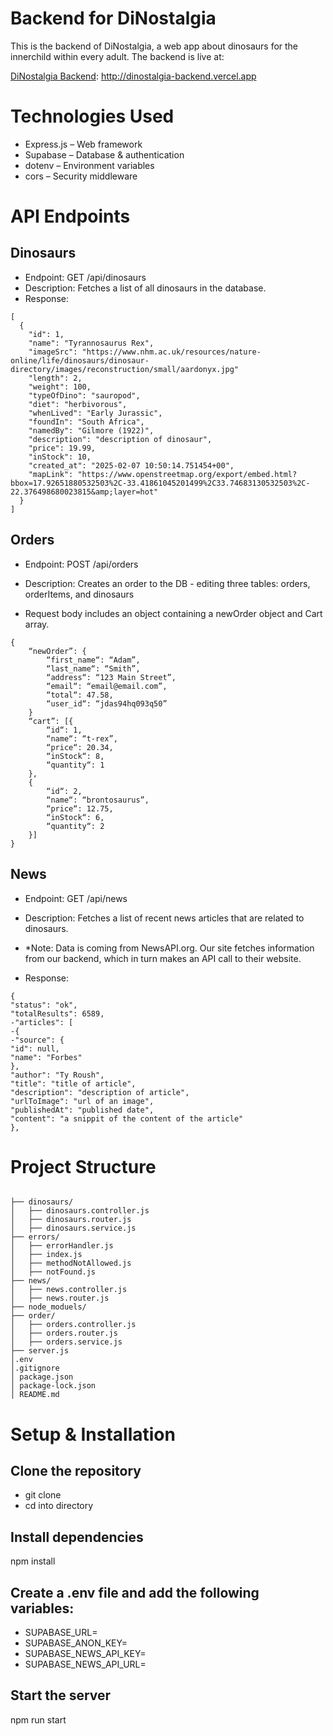 # Backend for DiNostalgia

This is the backend of DiNostalgia, a web app about dinosaurs for the innerchild within every adult.  The backend is live at:

[DiNostalgia Backend](http://dinostalgia-backend.vercel.app/api): http://dinostalgia-backend.vercel.app 

# Technologies Used

- Express.js – Web framework
- Supabase – Database & authentication
- dotenv – Environment variables
- cors – Security middleware


# API Endpoints

## Dinosaurs

- Endpoint: GET /api/dinosaurs
- Description: Fetches a list of all dinosaurs in the database.
- Response:
```
[
  {
    "id": 1,
    "name": "Tyrannosaurus Rex",
    "imageSrc": "https://www.nhm.ac.uk/resources/nature-online/life/dinosaurs/dinosaur-directory/images/reconstruction/small/aardonyx.jpg"
    "length": 2,
    "weight": 100,
    "typeOfDino": "sauropod",
    "diet": "herbivorous",
    "whenLived": "Early Jurassic",
    "foundIn": "South Africa",
    "namedBy": "Gilmore (1922)",
    "description": "description of dinosaur",
    "price": 19.99,
    "inStock": 10,
    "created_at": "2025-02-07 10:50:14.751454+00",
    "mapLink": "https://www.openstreetmap.org/export/embed.html?bbox=17.92651880532503%2C-33.41861045201499%2C33.74683130532503%2C-22.376498680023815&amp;layer=hot"
  }
]
```
## Orders

- Endpoint: POST /api/orders
- Description: Creates an order to the DB - editing three tables: orders, orderItems, and dinosaurs

- Request body includes an object containing a newOrder object and Cart array.
```
{
	“newOrder”: {
		“first_name“: “Adam”,
      	“last_name“: “Smith”,
      	“address“: “123 Main Street”,
      	“email“: “email@email.com”,
      	“total“: 47.58,
      	“user_id“: “jdas94hq093q50”
	}
	“cart”: [{
        “id“: 1,
        “name“: “t-rex”,
        “price“: 20.34,
        “inStock“: 8,
        “quantity“: 1
	},
	{
        “id“: 2,
        “name“: “brontosaurus”,
        “price“: 12.75,
        “inStock“: 6,
        “quantity“: 2
	}]
}
```
## News

- Endpoint: GET /api/news
- Description: Fetches a list of recent news articles that are related to dinosaurs.
- *Note: Data is coming from NewsAPI.org. Our site fetches information from our backend, which in turn makes an API call to their website.

- Response:

```
{
"status": "ok",
"totalResults": 6589,
-"articles": [
-{
-"source": {
"id": null,
"name": "Forbes"
},
"author": "Ty Roush",
"title": "title of article",
"description": "description of article",
"urlToImage": "url of an image",
"publishedAt": "published date",
"content": "a snippit of the content of the article"
},
```
# Project Structure
```dino-api/

├── dinosaurs/
│   ├── dinosaurs.controller.js
│   ├── dinosaurs.router.js
│   ├── dinosaurs.service.js
├── errors/
│   ├── errorHandler.js
│   ├── index.js
│   ├── methodNotAllowed.js
│   ├── notFound.js
├── news/
│   ├── news.controller.js
│   ├── news.router.js
├── node_moduels/
├── order/
│   ├── orders.controller.js
│   ├── orders.router.js
│   ├── orders.service.js
├── server.js
│.env
│.gitignore
│ package.json
│ package-lock.json
│ README.md
```
# Setup & Installation
## Clone the repository
- git clone 
- cd into directory

## Install dependencies
npm install

## Create a .env file and add the following variables:
- SUPABASE_URL=
- SUPABASE_ANON_KEY=
- SUPABASE_NEWS_API_KEY=
- SUPABASE_NEWS_API_URL=

## Start the server
npm run start